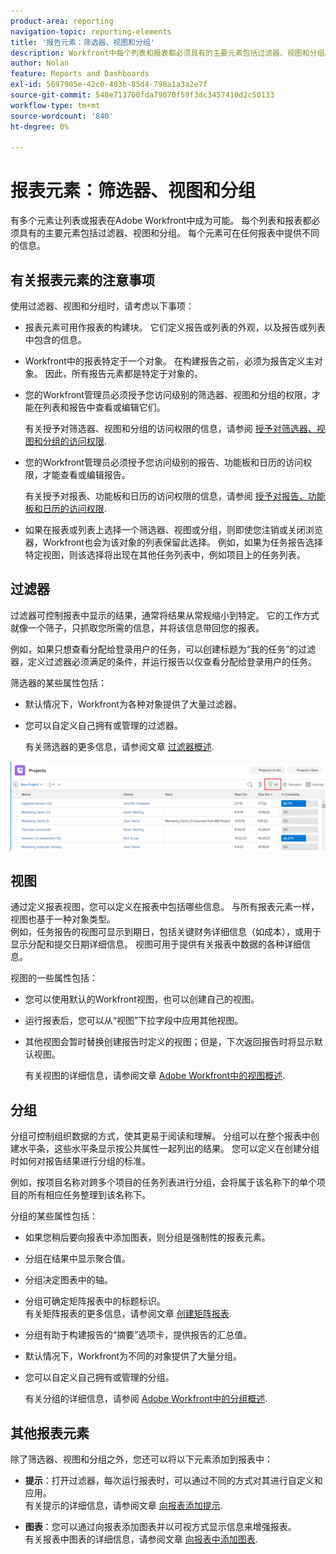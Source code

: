 ```yaml
---
product-area: reporting
navigation-topic: reporting-elements
title: '报告元素：筛选器、视图和分组'
description: Workfront中每个列表和报表都必须具有的主要元素包括过滤器、视图和分组。 每个元素可在任何报表中提供不同的信息。
author: Nolan
feature: Reports and Dashboards
exl-id: 5697905e-42c0-403b-85d4-798a1a3a2e7f
source-git-commit: 548e713700fda79070f59f3dc3457410d2c50133
workflow-type: tm+mt
source-wordcount: '840'
ht-degree: 0%

---
```


# 报表元素：筛选器、视图和分组

<!--
<div style="color: #ff1493;" data-mc-conditions="QuicksilverOrClassic.Draft mode">
<p>AL: Add information here about all the different kinds of FVGs: in reports, in lists, beta, etc // OR: this article should be a high-level overview of reporting elements. Then, each type of element should have:</p>
<p>- overview for Filters</p>
<p>- create a filter</p>
<p>- share a filter</p>
<p>ALL in Reporting elements but the Shared ones should be linked to Basics> Sharing; some of the articles in the Basics> Navigation> Use lists might beed to link here as well</p>
</div>
-->

有多个元素让列表或报表在Adobe Workfront中成为可能。 每个列表和报表都必须具有的主要元素包括过滤器、视图和分组。 每个元素可在任何报表中提供不同的信息。

## 有关报表元素的注意事项

使用过滤器、视图和分组时，请考虑以下事项：

* 报表元素可用作报表的构建块。 它们定义报告或列表的外观，以及报告或列表中包含的信息。
* Workfront中的报表特定于一个对象。 在构建报告之前，必须为报告定义主对象。 因此，所有报告元素都是特定于对象的。
* 您的Workfront管理员必须授予您访问级别的筛选器、视图和分组的权限，才能在列表和报告中查看或编辑它们。

  有关授予对筛选器、视图和分组的访问权限的信息，请参阅 [授予对筛选器、视图和分组的访问权限](../../../administration-and-setup/add-users/configure-and-grant-access/grant-access-fvg.md).

* 您的Workfront管理员必须授予您访问级别的报告、功能板和日历的访问权限，才能查看或编辑报告。

  有关授予对报表、功能板和日历的访问权限的信息，请参阅 [授予对报告、功能板和日历的访问权限](../../../administration-and-setup/add-users/configure-and-grant-access/grant-access-reports-dashboards-calendars.md).

* 如果在报表或列表上选择一个筛选器、视图或分组，则即使您注销或关闭浏览器，Workfront也会为该对象的列表保留此选择。 例如，如果为任务报告选择特定视图，则该选择将出现在其他任务列表中，例如项目上的任务列表。

## 过滤器

过滤器可控制报表中显示的结果，通常将结果从常规缩小到特定。 它的工作方式就像一个筛子，只抓取您所需的信息，并将该信息带回您的报表。

例如，如果只想查看分配给登录用户的任务，可以创建标题为“我的任务”的过滤器，定义过滤器必须满足的条件，并运行报告以仅查看分配给登录用户的任务。

筛选器的某些属性包括：

* 默认情况下，Workfront为各种对象提供了大量过滤器。
* 您可以自定义自己拥有或管理的过滤器。

  有关筛选器的更多信息，请参阅文章 [过滤器概述](../../../reports-and-dashboards/reports/reporting-elements/filters-overview.md).

![过滤器图标](assets/projects-list-with-filter-drop-down-highlighted-nwe.png)

## 视图

通过定义报表视图，您可以定义在报表中包括哪些信息。 与所有报表元素一样，视图也基于一种对象类型。\
例如，任务报告的视图可显示到期日，包括关键财务详细信息（如成本），或用于显示分配和提交日期详细信息。 视图可用于提供有关报表中数据的各种详细信息。

视图的一些属性包括：

* 您可以使用默认的Workfront视图，也可以创建自己的视图。
* 运行报表后，您可以从“视图”下拉字段中应用其他视图。
* 其他视图会暂时替换创建报告时定义的视图；但是，下次返回报告时将显示默认视图。

  有关视图的详细信息，请参阅文章 [Adobe Workfront中的视图概述](../../../reports-and-dashboards/reports/reporting-elements/views-overview.md).

## 分组

分组可控制组织数据的方式，使其更易于阅读和理解。 分组可以在整个报表中创建水平条，这些水平条显示按公共属性一起列出的结果。 您可以定义在创建分组时如何对报告结果进行分组的标准。

例如，按项目名称对跨多个项目的任务列表进行分组，会将属于该名称下的单个项目的所有相应任务整理到该名称下。

分组的某些属性包括：

* 如果您稍后要向报表中添加图表，则分组是强制性的报表元素。
* 分组在结果中显示聚合值&#x200B;。
* 分组决定图表中的轴。
* 分组可确定矩阵报表中的标题标识。\
  有关矩阵报表的更多信息，请参阅文章 [创建矩阵报表](../../../reports-and-dashboards/reports/creating-and-managing-reports/create-matrix-report.md).

* 分组有助于构建报告的“摘要”选项卡，提供报告的汇总值。
* 默认情况下，Workfront为不同的对象提供了大量分组。
* 您可以自定义自己拥有或管理的分组。

  有关分组的详细信息，请参阅 [Adobe Workfront中的分组概述](../../../reports-and-dashboards/reports/reporting-elements/groupings-overview.md).

## 其他报表元素

除了筛选器、视图和分组之外，您还可以将以下元素添加到报表中：

* **提示**：打开过滤器，每次运行报表时，可以通过不同的方式对其进行自定义和应用。\
  有关提示的详细信息，请参阅文章 [向报表添加提示](../../../reports-and-dashboards/reports/creating-and-managing-reports/add-prompt-report.md).

* **图表**：您可以通过向报表添加图表并以可视方式显示信息来增强报表。\
  有关报表中图表的详细信息，请参阅文章 [向报表中添加图表](../../../reports-and-dashboards/reports/creating-and-managing-reports/add-chart-report.md).
